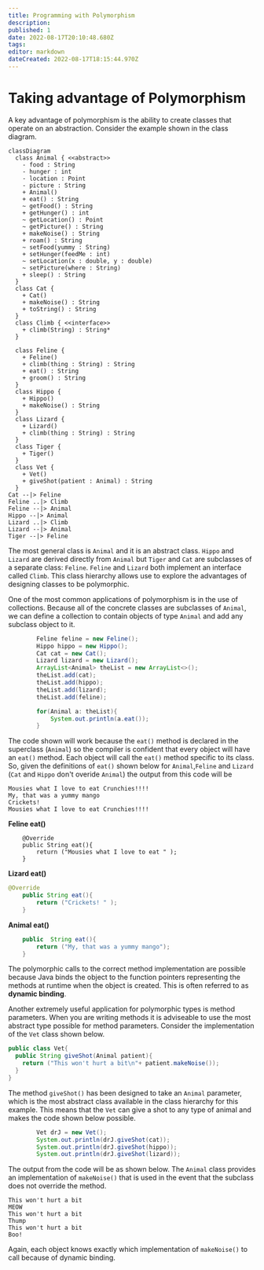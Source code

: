```yaml
---
title: Programming with Polymorphism
description: 
published: 1
date: 2022-08-17T20:10:48.680Z
tags: 
editor: markdown
dateCreated: 2022-08-17T18:15:44.970Z
---
```



# Taking advantage of Polymorphism

A key advantage of polymorphism is the ability to create classes that operate on an abstraction. Consider the example shown in the class diagram.

```mermaid
classDiagram
  class Animal { <<abstract>>
    - food : String
    - hunger : int
    - location : Point
    - picture : String
    + Animal()
    + eat() : String
    ~ getFood() : String
    + getHunger() : int
    ~ getLocation() : Point
    ~ getPicture() : String
    + makeNoise() : String
    + roam() : String
    ~ setFood(yummy : String)
    + setHunger(feedMe : int)
    ~ setLocation(x : double, y : double)
    ~ setPicture(where : String)
    + sleep() : String
  }
  class Cat {
    + Cat()
    + makeNoise() : String
    + toString() : String
  }
  class Climb { <<interface>>
    + climb(String) : String* 
  }

  class Feline {
    + Feline()
    + climb(thing : String) : String
    + eat() : String
    + groom() : String
  }
  class Hippo {
    + Hippo()
    + makeNoise() : String
  }
  class Lizard {
    + Lizard()
    + climb(thing : String) : String
  }
  class Tiger {
    + Tiger()
  }
  class Vet {
    + Vet()
    + giveShot(patient : Animal) : String
  }
Cat --|> Feline
Feline ..|> Climb
Feline --|> Animal
Hippo --|> Animal
Lizard ..|> Climb
Lizard --|> Animal
Tiger --|> Feline
```

The most general class is `Animal` and it is an abstract class.   `Hippo` and `Lizard` are derived directly from `Animal` but `Tiger` and `Cat` are subclasses of a separate  class: `Feline`. `Feline` and `Lizard` both implement an interface called `Climb`. This class hierarchy allows use to explore the advantages of designing classes to be polymorphic.


One of the most common applications of polymorphism is in the use of collections. Because all of the concrete classes are subclasses of `Animal`, we can define a collection to contain objects of type `Animal` and add any subclass object to it.  

```java
        Feline feline = new Feline();
        Hippo hippo = new Hippo();
        Cat cat = new Cat();
        Lizard lizard = new Lizard();
        ArrayList<Animal> theList = new ArrayList<>();
        theList.add(cat);
        theList.add(hippo);
        theList.add(lizard);
        theList.add(feline);

        for(Animal a: theList){
            System.out.println(a.eat());
        }
```
The code shown will work because the `eat()` method is declared in the superclass (`Animal`) so the compiler is confident that every object will have an `eat()` method. Each object will call the `eat()` method specific to its class.   
So, given the definitions of `eat()` shown below for `Animal`,`Feline` and `Lizard` (`Cat` and `Hippo` don't overide `Animal`) the output from this code will be 
```
Mousies what I love to eat Crunchies!!!!
My, that was a yummy mango
Crickets! 
Mousies what I love to eat Crunchies!!!!
```
**Feline eat()**
```
    @Override
    public String eat(){
        return ("Mousies what I love to eat " );
    }
```
**Lizard eat()**
```java
@Override
    public String eat(){
        return ("Crickets! " );
    }
```
**Animal eat()**
```java
    public  String eat(){
        return ("My, that was a yummy mango");
    }
```

The polymorphic calls to the correct method implementation are possible because Java binds the object to the function pointers representing the methods at runtime when the object is created. This is often referred to as **dynamic binding**.

Another extremely useful application for polymorphic types is method parameters. When you are writing methods it is adviseable to use the most abstract type possible for method parameters.  Consider the implementation of the `Vet` class shown below.

```java
public class Vet{ 
  public String giveShot(Animal patient){
    return ("This won't hurt a bit\n"+ patient.makeNoise());
  }
}
```
The method `giveShot()` has been designed to take an `Animal` parameter, which is the most abstract class available in the class hierarchy for this example.   This means that the `Vet` can give a shot to any type of animal and makes the code shown below possible.

```java
        Vet drJ = new Vet();
        System.out.println(drJ.giveShot(cat));
        System.out.println(drJ.giveShot(hippo));
        System.out.println(drJ.giveShot(lizard));
```
The output from the code will be as shown below. The `Animal` class provides an implementation of `makeNoise()` that is used in the event that the subclass does not override the method.
```
This won't hurt a bit
MEOW
This won't hurt a bit
Thump
This won't hurt a bit
Boo!
```
Again, each object knows exactly which implementation of `makeNoise()` to call because of dynamic binding.



